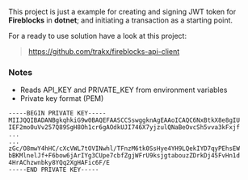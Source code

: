 This project is just a example for creating and signing JWT token for **Fireblocks** in **dotnet**; and initiating a transaction as a starting point. 

For a ready to use solution have a look at this project: 
> https://github.com/trakx/fireblocks-api-client

### Notes

* Reads API_KEY and PRIVATE_KEY from environment variables
* Private key format (PEM)
```
-----BEGIN PRIVATE KEY-----
MIIJQQIBADANBgkqhkiG9w0BAQEFAASCCSswggknAgEAAoICAQC6NxBtkX8e8gIU
IEF2mo0uVv257Q89SgH8Oh1cr6gAOdkUJI746X7yjzulQNaBeOvcSh5vva3kFxjf
...
...
zGc/O8mwY4hHC/cXcVWL7tOVINwhl/TFnzM6tk0SsHye4YH9LQekIYD7qyPEhsEW
bBKMlnelJf+F6bow6jArIYg3CUpe7cbfZgjWFrU9ksjgtabouzZDrkDj45FvHn1d
4HrAChzwnbky8YQq2XgHAFic6F/E
-----END PRIVATE KEY-----
```